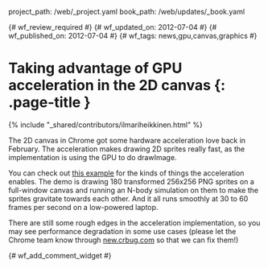 project_path: /web/_project.yaml
book_path: /web/updates/_book.yaml

{# wf_review_required #}
{# wf_updated_on: 2012-07-04 #}
{# wf_published_on: 2012-07-04 #}
{# wf_tags: news,gpu,canvas,graphics #}

# Taking advantage of GPU acceleration in the 2D canvas {: .page-title }

{% include "_shared/contributors/ilmariheikkinen.html" %}


The 2D canvas in Chrome got some hardware acceleration love back in February. The acceleration makes drawing 2D sprites really fast, as the implementation is using the GPU to do drawImage.

You can check out [this example](http://fhtr.org/gravityring/sprites.html) for the kinds of things the acceleration enables. The demo is drawing 180 transformed 256x256 PNG sprites on a full-window canvas and running an N-body simulation on them to make the sprites gravitate towards each other. And it all runs smoothly at 30 to 60 frames per second on a low-powered laptop.

There are still some rough edges in the acceleration implementation, so you may see performance degradation in some use cases (please let the Chrome team know through [new.crbug.com](http://new.crbug.com) so that we can fix them!)


{# wf_add_comment_widget #}
